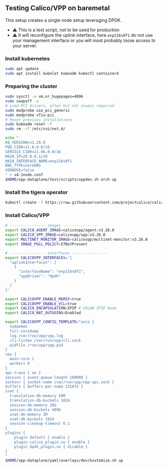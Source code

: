 ## Testing Calico/VPP on baremetal

This setup creates a single node setup leveraging DPDK.
- ⚠️ This is a test script, not to be used for production
- ⚠️ It will reconfigure the uplink interface, here `enp216s0f1` do not use your management interface or you will most probably loose access to your server.

### Install kubernetes

```bash
sudo apt update
sudo apt install kubelet kubeadm kubectl containerd
```

### Preparing the cluster

```bash
sudo sysctl -w vm.nr_hugepages=4096
sudo swapoff -a
# Load PCI drivers, often but not always required
sudo modprobe uio_pci_generic
sudo modprobe vfio-pci
# Reset previous installations
sudo kubeadm reset -f
sudo rm -rf /etc/cni/net.d/
```

```bash
echo "
K8_VERSION=v1.28.0
POD_CIDR=11.0.0.0/16
SERVICE_CIDR=11.96.0.0/16
MAIN_IP=20.0.0.1/24
MAIN_INTERFACE_NAME=enp216s0f1
DNS_TYPE=CoreDNS
VERBOSE=false
" > v4.1node.conf
$HOME/vpp-dataplane/test/scripts/vppdev.sh orch up
```

### Install the tigera operator

```bash
kubectl create -f https://raw.githubusercontent.com/projectcalico/calico/master/manifests/tigera-operator.yaml
```

### Install Calico/VPP

```bash
# ---------------- images ----------------
export CALICO_AGENT_IMAGE=calicovpp/agent:v3.26.0
export CALICO_VPP_IMAGE=calicovpp/vpp:v3.26.0
export MULTINET_MONITOR_IMAGE=calicovpp/multinet-monitor:v3.26.0
export IMAGE_PULL_POLICY=IfNotPresent

# ---------------- interfaces ----------------
export CALICOVPP_INTERFACES='{
  "uplinkInterfaces": [
    {
      "interfaceName": "enp216s0f1",
      "vppDriver": "dpdk"
    }
  ]
}'

export CALICOVPP_ENABLE_MEMIF=true
export CALICOVPP_ENABLE_VCL=true
export CALICO_ENCAPSULATION=IPIP # VXLAN IPIP None
export CALICO_NAT_OUTGOING=Enabled

export CALICOVPP_CONFIG_TEMPLATE="unix {
  nodaemon
  full-coredump
  log /var/run/vpp/vpp.log
  cli-listen /var/run/vpp/cli.sock
  pidfile /run/vpp/vpp.pid
}
cpu {
  main-core 1
  workers 0
}
api-trace { on }
session { event-queue-length 100000 }
socksvr { socket-name /var/run/vpp/vpp-api.sock }
buffers { buffers-per-numa 131072 }
cnat {
  translation-db-memory 50M
  translation-db-buckets 1024
  session-db-memory 20G
  session-db-buckets 4096
  snat-db-memory 1M
  snat-db-buckets 1024
  session-cleanup-timeout 0.1
}
plugins {
    plugin default { enable }
    plugin calico_plugin.so { enable }
    plugin dpdk_plugin.so { disable }
}
"
$HOME/vpp-dataplane/yaml/overlays/dev/kustomize.sh up
